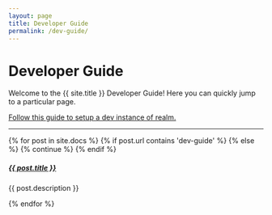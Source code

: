 ```yaml
---
layout: page
title: Developer Guide
permalink: /dev-guide/
---
```


# Developer Guide

Welcome to the {{ site.title }} Developer Guide! Here you can quickly jump to a particular page.

<a href="{{ '/user-guide/getting-started' | prepend: site.baseurl }}">Follow this guide to setup a dev instance of realm.</a>

<div class="section-index">
    <hr class="panel-line">
    {% for post in site.docs  %}  
    <!-- Skip unrelated pages -->
        {% if post.url contains 'dev-guide' %}
        {% else %}
            {% continue %}
        {% endif %}         
    <div class="entry">
    <h5><a href="{{ post.url | prepend: site.baseurl }}">{{ post.title }}</a></h5>
    <p>{{ post.description }}</p>
    </div>{% endfor %}
</div>